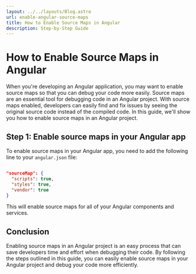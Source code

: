 ```yaml
---
layout: ../../layouts/Blog.astro
url: enable-angular-source-maps
title: How to Enable Source Maps in Angular
description: Step-by-Step Guide
---
```


# How to Enable Source Maps in Angular

When you're developing an Angular application, you may want to enable source maps so that you can debug your code more easily. Source maps are an essential tool for debugging code in an Angular project. With source maps enabled, developers can easily find and fix issues by seeing the original source code instead of the compiled code. In this guide, we'll show you how to enable source maps in an Angular project.

## Step 1: Enable source maps in your Angular app

To enable source maps in your Angular app, you need to add the following line to your `angular.json` file:

```json

"sourceMap": {
  "scripts": true,
  "styles": true,
  "vendor": true
}

```

This will enable source maps for all of your Angular components and services.

## Conclusion

Enabling source maps in an Angular project is an easy process that can save developers time and effort when debugging their code. By following the steps outlined in this guide, you can easily enable source maps in your Angular project and debug your code more efficiently.
